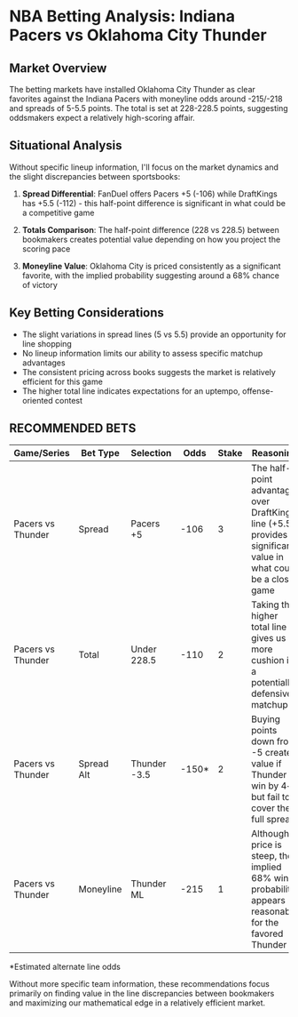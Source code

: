 # NBA Betting Analysis: Indiana Pacers vs Oklahoma City Thunder

## Market Overview

The betting markets have installed Oklahoma City Thunder as clear favorites against the Indiana Pacers with moneyline odds around -215/-218 and spreads of 5-5.5 points. The total is set at 228-228.5 points, suggesting oddsmakers expect a relatively high-scoring affair.

## Situational Analysis

Without specific lineup information, I'll focus on the market dynamics and the slight discrepancies between sportsbooks:

1. **Spread Differential**: FanDuel offers Pacers +5 (-106) while DraftKings has +5.5 (-112) - this half-point difference is significant in what could be a competitive game

2. **Totals Comparison**: The half-point difference (228 vs 228.5) between bookmakers creates potential value depending on how you project the scoring pace

3. **Moneyline Value**: Oklahoma City is priced consistently as a significant favorite, with the implied probability suggesting around a 68% chance of victory

## Key Betting Considerations

- The slight variations in spread lines (5 vs 5.5) provide an opportunity for line shopping
- No lineup information limits our ability to assess specific matchup advantages
- The consistent pricing across books suggests the market is relatively efficient for this game
- The higher total line indicates expectations for an uptempo, offense-oriented contest

## RECOMMENDED BETS

| Game/Series | Bet Type | Selection | Odds | Stake | Reasoning |
|-------------|----------|-----------|------|-------|-----------|
| Pacers vs Thunder | Spread | Pacers +5 | -106 | 3 | The half-point advantage over DraftKings' line (+5.5) provides significant value in what could be a close game |
| Pacers vs Thunder | Total | Under 228.5 | -110 | 2 | Taking the higher total line gives us more cushion in a potentially defensive matchup |
| Pacers vs Thunder | Spread Alt | Thunder -3.5 | -150* | 2 | Buying points down from -5 creates value if Thunder win by 4+ but fail to cover the full spread |
| Pacers vs Thunder | Moneyline | Thunder ML | -215 | 1 | Although price is steep, the implied 68% win probability appears reasonable for the favored Thunder |

*Estimated alternate line odds

Without more specific team information, these recommendations focus primarily on finding value in the line discrepancies between bookmakers and maximizing our mathematical edge in a relatively efficient market.